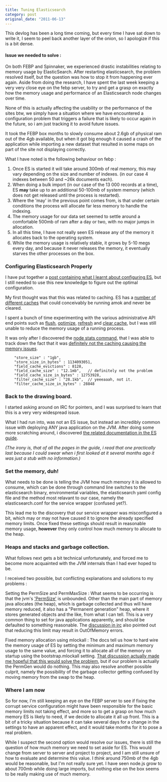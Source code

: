 ```yaml
---
title: Tuning Elasticsearch
category: post
original_date: "2011-06-13"
---
```

This devlog has been a long time coming, but every time I have sat down to write it, I seem to peel back another layer of the onion, so I apologize if this is a bit dense.

#### Issue we needed to solve :

On both FEBP and Spinnaker, we experienced drastic instabilities relating to memory usage by ElasticSearch. After restarting elasticsearch, the problem resolved itself, but the question was how to stop it from happening ever again. Aside from doing the research, I have spent the last week keeping a very very close eye on the febp server, to try and get a grasp on exactly how the memory usage and performance of an Elasticsearch node changes over time.

None of this is actually affecting the usability or the performance of the sites btw, we simply have a situation where we have encountered a configuration problem that triggers a failure that is likely to occur again in the future, so i am just tracking it to avoid future issues.

It took the FEBP box months to slowly consume about 2.6gb of physical ram out of the 4gb available, but when it got big enough it caused a crash of the application while importing a new dataset that resulted in some maps on part of the site not displaying correctly.
<!--more-->

What I have noted is the following behaviour on febp :

1. Once ES is started it will take around 300mb of real memory, this may vary depending on the size and number of indexes. (in our case 4 indexes between 50 and ~26k documents each).
1. When doing a bulk import (in our case of the 13 000 records at a time), ES __may__ take up to an additional 50-100mb of system memory (which does not get released until the process is restarted).
1. Where the 'may' in the previous point comes from, is that under certain conditions the process will allocate far less memory to handle the indexing.
1. The memory usage for our data set seemed to settle around a comfortable 500mb of ram after a day or two, with no major jumps in allocation.
1. In all this time, I have not really seen ES release any of the memory it allocates back to the operating system.
1. While the memory usage is relatively stable, it grows by 5-10 megs every day, and because it never releases the memory, it eventually starves the other processes on the box.

### Configuring Elasticsearch Properly

I have put together a [post containing what I learnt about configuring ES](https://atrium.developmentseed.org/dsi/node/34883), but I still needed to use this new knowledge to figure out the optimal configuration.

My first thought was that this was related to caching. ES has a [number of different caches](http://www.elasticsearch.org/guide/reference/index-modules/cache.html) that could conceivably be running amok and never be cleared.

I spent a bunch of time experimenting with the various administrative API end points such as [flush](http://www.elasticsearch.org/guide/reference/api/admin-indices-flush.html), [optimize](http://www.elasticsearch.org/guide/reference/api/admin-indices-optimize.html), [refresh](http://www.elasticsearch.org/guide/reference/api/admin-indices-refresh.html) and [clear cache](http://www.elasticsearch.org/guide/reference/api/admin-indices-clearcache.html), but I was still unable to reduce the memory usage of a running process. 

It was only after I discovered the [node stats command](http://www.elasticsearch.org/guide/reference/api/admin-cluster-nodes-stats.html), that I was able to track down the fact that it was [definitely not the caching causing the memory issues](https://gist.github.com/0fb00a132c3c1a591feb).

        "store_size" : "1gb",
        "store_size_in_bytes" : 1134093051,
        "field_cache_evictions" : 8128,
        "field_cache_size" : "12.1mb",   // definitely not the problem
        "field_cache_size_in_bytes" : 12753928,
        "filter_cache_size" : "28.1kb",  // yeeeaaah, not it.
        "filter_cache_size_in_bytes" : 28848

### Back to the drawing board.

I started asking around on IRC for pointers, and I was surprised to learn that this is a very very widespread issue. 

What I had run into, was not an ES issue, but instead an incredibly common issue with deploying ANY java application on the JVM. After doing some more scratching around, i discovered [the related documentation in the ES guide](http://www.elasticsearch.org/guide/reference/setup/installation.html). 

_(The irony is, that of all the pages in the guide, i read that one practically last because I could swear when i first looked at it several months ago it was just a stub with no information.)_

### Set the memory, duh!

What needs to be done is telling the JVM how much memory it is allowed to consume, which can be done through command line switches to the elasticsearch binary, environmental variables, the elasticsearch yaml config file and the method most relavant to our case, namely the elasticsearch.conf for the service wrapper (confused yet?).

This lead me to the discovery that our service wrapper was misconfigured a bit, which may or may not have caused it to ignore the already specified memory limits. Once fixed these settings should result in reasonable memory usage, __however__ they only control how much memory to allocate to the heap.

### Heaps and stacks and garbage collection.

What follows next gets a bit technical unfortunately, and forced me to become more acquainted with the JVM internals than I had ever hoped to be.

I received two possible, but conflicting explanations and solutions to my problems : 

Setting the PermSize and PermMaxSize
:  What seems to be occurring is that the jvm's ['PermSize'](http://www.velocityreviews.com/forums/t638220-xx-permsize-and-maxpermsize.html) is unbounded. Other than the main part of memory java allocates (the heap), which is garbage collected and thus will have memory reduced, it also has a "Permanent generation" heap, where it stores generated objects and the like, from what I can tell.     This is a very common thing to set for java applications apparently, and should be defaulted to something reasonable. The [discussion in irc](https://gist.github.com/b93373b1a6a1ae8f5a2e) also pointed out that reducing this limit may result in OutOfMemory errors.

Fixed memory allocation using mlockall
:  The docs tell us how to hard wire the memory usage of ES by setting the minimum and maximum memory usage to the same value, and forcing it to allocate all of the memory on startup using the bootstrap.mlockall setting. [That discussion actually made me hopeful that this would solve the problem](https://gist.github.com/0544447e144c3dbdc945), but if our problem is actually the PermGen would do nothing. This may also resolve another possible culprit, namely the possibility of the garbage collector getting confused by moving memory from the swap to the heap.

### Where I am now

So for now, I'm still keeping an eye on the FEBP server to see if fixing the corrupt service configuration might have been responsible for the basic memory limits not taking effect, and more so to get a grasp on how much memory ES is likely to need, if we decide to allocate it all up front. This is a bit of a tricky situation because it can take several days for a change in the settings to have an apparent effect, and it would take months for it to pose a real problem.

While I suspect the second option would resolve our issues, there is still the question of how much memory we need to set aside for ES. This would change from server to server and project to project, and I am still unsure of how to evaluate and determine this value. I *think* around 750mb of the 4gb would be reasonable, but I'm not really sure yet. I have seen node.js grow to about 700mb while doing large imports, but nothing else on the box seems to be really making use of much memory.
